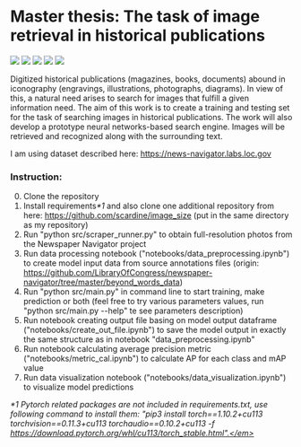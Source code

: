 # Master thesis: The task of image retrieval in historical publications

<p>
    <img src="https://img.shields.io/badge/python%20version-3.8.5-2D77D5" /> <img src="https://img.shields.io/badge/pre--commit-enabled-brightgreen?logo=pre-commit&logoColor=white" /> <img src="https://img.shields.io/badge/code%20style-black-black" /> <img src="https://img.shields.io/badge/import%20format-pycln%20%7C%20isort-9cf" /> <a href="https://codeclimate.com/github/yngalxx/Master_degree/maintainability"> <img src="https://api.codeclimate.com/v1/badges/32d0d5c35ad32b251d6c/maintainability" /></a>
</p>

Digitized historical publications (magazines, books, documents) abound in iconography (engravings, illustrations, photographs, diagrams). In view of this, a natural need arises to search for images that fulfill a given information need. The aim of this work is to create a training and testing set for the task of searching images in historical publications. The work will also develop a prototype neural networks-based search engine. Images will be retrieved and recognized along with the surrounding text.

I am using dataset described here: https://news-navigator.labs.loc.gov

### Instruction:

0. Clone the repository
1. Install requirements<em>\*1</em> and also clone one additional repository from here: https://github.com/scardine/image_size (put in the same directory as my repository)
2. Run "python src/scraper_runner.py" to obtain full-resolution photos from the Newspaper Navigator project
3. Run data processing notebook ("notebooks/data_preprocessing.ipynb") to create model input data from source annotations files (origin: https://github.com/LibraryOfCongress/newspaper-navigator/tree/master/beyond_words_data)
4. Run "python src/main.py" in command line to start training, make prediction or both (feel free to try various parameters values, run "python src/main.py --help" te see parameters description)
5. Run notebook creating output file basing on model output dataframe ("notebooks/create_out_file.ipynb") to save the model output in exactly the same structure as in notebook "data_preprocessing.ipynb"
6. Run notebook calculating average precision metric ("notebooks/metric_cal.ipynb") to calculate AP for each class and mAP value
7. Run data visualization notebook ("notebooks/data_visualization.ipynb") to visualize model predictions

<em>*1 Pytorch related packages are not included in requirements.txt, use following command to install them: "pip3 install torch==1.10.2+cu113 torchvision==0.11.3+cu113 torchaudio==0.10.2+cu113 -f https://download.pytorch.org/whl/cu113/torch_stable.html".</em>
